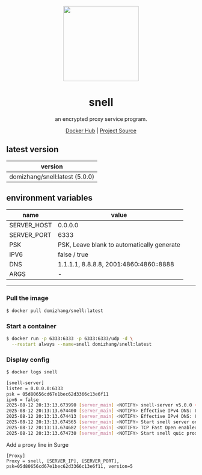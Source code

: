 <p align="center">
<a href="https://hub.docker.com/r/domizhang/snell">
<img src="https://theme.zdassets.com/theme_assets/2123378/a7dc51ceadb6f150167ee53d78bc00408da16d4f.png" width="200px"/>
</a>
</p>

<h1 align="center">snell</h1>

<p align="center">an encrypted proxy service program.</p>

<p align=center>
<a href="https://hub.docker.com/r/domizhang/snell">Docker Hub</a> | 
<a href="https://manual.nssurge.com/others/snell.html">Project Source</a>
</p>

## latest version

|version|
|---|
|domizhang/snell:latest (5.0.0)|


## environment variables

|name|value|
|---|---|
|SERVER_HOST|0.0.0.0|
|SERVER_PORT|6333|
|PSK|PSK, Leave blank to automatically generate|
|IPV6|false / true|
|DNS|1.1.1.1, 8.8.8.8, 2001:4860:4860::8888|
|ARGS|-|

***

### Pull the image

```bash
$ docker pull domizhang/snell:latest
```

### Start a container

```bash
$ docker run -p 6333:6333 -p 6333:6333/udp -d \
  --restart always --name=snell domizhang/snell:latest
```

### Display config

```bash
$ docker logs snell

[snell-server]
listen = 0.0.0.0:6333
psk = 05d80656cd67e1bec62d3366c13e6f11
ipv6 = false
2025-08-12 20:13:13.673990 [server_main] <NOTIFY> snell-server v5.0.0 (Jul  7 2025 17:38:28)
2025-08-12 20:13:13.674400 [server_main] <NOTIFY> Effective IPv4 DNS: 8.8.8.8
2025-08-12 20:13:13.674413 [server_main] <NOTIFY> Effective IPv4 DNS: 8.8.4.4
2025-08-12 20:13:13.674565 [server_main] <NOTIFY> Start snell server on 0.0.0.0:6333
2025-08-12 20:13:13.674682 [server_main] <NOTIFY> TCP Fast Open enabled
2025-08-12 20:13:13.674730 [server_main] <NOTIFY> Start snell quic proxy server. Please confirm that both TCP and UDP inbound to port 6333 has been enabled.
```

Add a proxy line in Surge

```
[Proxy]
Proxy = snell, [SERVER_IP], [SERVER_PORT], psk=05d80656cd67e1bec62d3366c13e6f11, version=5
```
